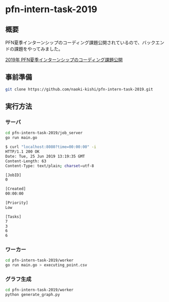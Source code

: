 # pfn-intern-task-2019

## 概要

PFN夏季インターンシップのコーディング課題公開されているので、バックエンドの課題をやってみました。

[2019年 PFN夏季インターンシップのコーディング課題公開](https://research.preferred.jp/2019/06/internship-coding-task-2019/)

## 事前準備
```bash
git clone https://github.com/naoki-kishi/pfn-intern-task-2019.git

```

## 実行方法

### サーバ
```bash
cd pfn-intern-task-2019/job_server
go run main.go
```

```bash
$ curl "localhost:8080?time=00:00:00" -i
HTTP/1.1 200 OK
Date: Tue, 25 Jun 2019 13:19:35 GMT
Content-Length: 63
Content-Type: text/plain; charset=utf-8

[JobID]
0

[Created]
00:00:00

[Priority]
Low

[Tasks]
7
3
6
6

```

### ワーカー
```bash
cd pfn-intern-task-2019/worker
go run main.go > executing_point.csv
```

### グラフ生成
```bash
cd pfn-intern-task-2019/worker
python generate_graph.py
```